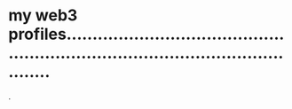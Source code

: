 # my web3 profiles.......................................................................................................
.

